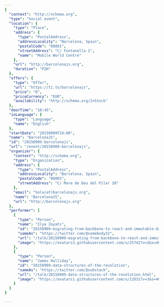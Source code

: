 ```yaml
---
{
  "context": "http://schema.org",
  "type": "Social event",
  "location": {
    "type": "Place",
    "address": {
      "type": "PostalAddress",
      "addressLocality": "Barcelona, Spain",
      "postalCode": "08001",
      "streetAddress": "C/ Fontanella 2",
      "name": "Mobile World Centre"
    },
    "url": "http://barcelonajs.org",
    "duration": "P2H"
  },
  "offers": {
    "type": "Offer",
    "url": "https://ti.to/barcelonajs",
    "price": "0",
    "priceCurrency": "EUR",
    "availability": "http://schema.org/InStock"
  },
  "doorTime": "18:45",
  "inLanguage": {
    "type": "Language",
    "name": "English"
  },
  "startDate": "20150909T19:00",
  "name": "BarcelonaJS",
  "id": "20150909-barcelonajs",
  "url": "/event/20150909-barcelonajs",
  "organizer": {
    "context": "http://schema.org",
    "type": "Organization",
    "address": {
      "type": "PostalAddress",
      "addressLocality": "Barcelona, Spain",
      "postalCode": "08003",
      "streetAddress": "C/ Mare de Deu del Pilar 20"
    },
    "email": "hola(at)barcelonajs.org",
    "name": "BarcelonaJS",
    "url": "http://barcelonajs.org"
  },
  "performer": [
    {
      "type": "Person",
      "name": "Ilya Zayats",
      "id": "20150909-migrating-from-backbone-to-react-and-immutable-data-without-brain-overload",
      "sameAs": "https://twitter.com/@somebody32",
      "url": "/talk/20150909-migrating-from-backbone-to-react-and-immutable-data-without-brain-overload.html",
      "image": "https://avatars3.githubusercontent.com/u/25742?v=3&s=400"
    },
    {
      "type": "Person",
      "name": "James Halliday",
      "id": "20150909-data-structures-of-the-revolution",
      "sameAs": "https://twitter.com/@substack",
      "url": "/talk/20150909-data-structures-of-the-revolution.html",
      "image": "https://avatars1.githubusercontent.com/u/12631?v=3&s=400"
    }
  ]
}

---
```

